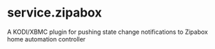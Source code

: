 # service.zipabox
A KODI/XBMC plugin for pushing state change notifications to Zipabox home automation controller
